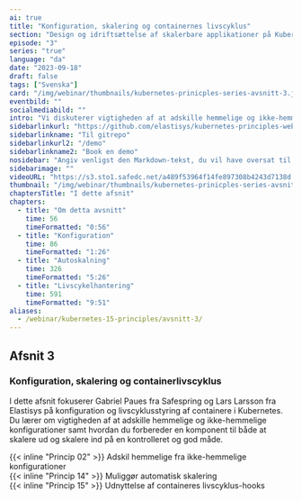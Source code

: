 ```yaml
---
ai: true
title: "Konfiguration, skalering og containernes livscyklus"
section: "Design og idriftsættelse af skalerbare applikationer på Kubernetes"
episode: "3"
series: "true"
language: "da"
date: "2023-09-18"
draft: false
tags: ["Svenska"]
card: "/img/webinar/thumbnails/kubernetes-prinicples-series-avsnitt-3.jpeg"
eventbild: ""
socialmediabild: ""
intro: "Vi diskuterer vigtigheden af at adskille hemmelige og ikke-hemmelige konfigurationer samt hvordan du forbereder en komponent til både at skalere ud og ind på en kontrolleret og god måde."
sidebarlinkurl: "https://github.com/elastisys/kubernetes-principles-webinar-series"
sidebarlinkname: "Til gitrepo"
sidebarlinkurl2: "/demo"
sidebarlinkname2: "Book en demo"
nosidebar: "Angiv venligst den Markdown-tekst, du vil have oversat til dansk."
sidebarimage: ""
videoURL: "https://s3.sto1.safedc.net/a489f53964f14fe897308b4243d7138d:processedvideos/safespring-elastisys_webcast_episode_3/master.m3u8"
thumbnail: "/img/webinar/thumbnails/kubernetes-prinicples-series-avsnitt-3.jpeg"
chaptersTitle: "I dette afsnit"
chapters:
  - title: "Om detta avsnitt"
    time: 56
    timeFormatted: "0:56"
  - title: "Konfiguration"
    time: 86
    timeFormatted: "1:26"
  - title: "Autoskalning"
    time: 326
    timeFormatted: "5:26"
  - title: "Livscykelhantering"
    time: 591
    timeFormatted: "9:51"
aliases:
  - /webinar/kubernetes-15-principles/avsnitt-3/
---
```

## Afsnit 3

### Konfiguration, skalering og containerlivscyklus

I dette afsnit fokuserer Gabriel Paues fra Safespring og Lars Larsson fra Elastisys på konfiguration og livscyklusstyring af containere i Kubernetes. Du lærer om vigtigheden af at adskille hemmelige og ikke-hemmelige konfigurationer samt hvordan du forbereder en komponent til både at skalere ud og skalere ind på en kontrolleret og god måde.

{{< inline "Princip 02" >}} Adskil hemmelige fra ikke-hemmelige konfigurationer  
{{< inline "Princip 14" >}} Muliggør automatisk skalering  
{{< inline "Princip 15" >}} Udnyttelse af containeres livscyklus-hooks